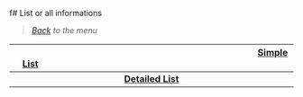 f# List or all informations

> *[Back](../games.md) to the menu*


| <img width="430" height="1">[Simple List](gb_list.md)<img width="430" height="1"> |
| :---: |
| **[Detailed List](gb_info_games.md)** |
